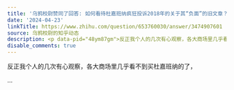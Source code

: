 ```yaml
---
title: '乌鸦校尉赞同了回答: 如何看待杜嘉班纳疯狂投诉2018年的关于其“负面”的旧文章？'
date: '2024-04-23'
linkTitle: https://www.zhihu.com/question/653760030/answer/3474907601
source: 乌鸦校尉的知乎动态
description: <p data-pid="48ym87gm">反正我个人的几次有心观察，各大商场里几乎看不到买杜嘉班纳的了，</p> ...
disable_comments: true
---
```

<p data-pid="48ym87gm">反正我个人的几次有心观察，各大商场里几乎看不到买杜嘉班纳的了，</p> ...